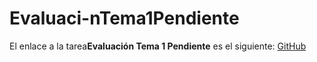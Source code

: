 # Evaluaci-nTema1Pendiente

El enlace a la tarea**Evaluación Tema 1 Pendiente** es el siguiente: [GitHub](https://github.com/migueliiin/Evaluaci-nTema1Pendiente.git)

